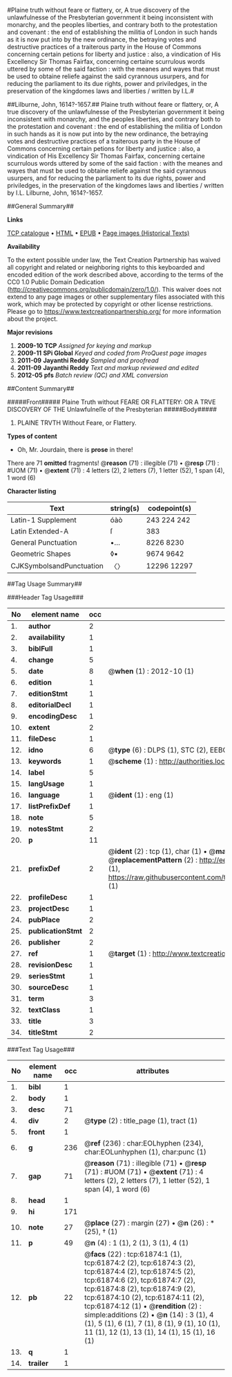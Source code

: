 #Plaine truth without feare or flattery, or, A true discovery of the unlawfulnesse of the Presbyterian government it being inconsistent with monarchy, and the peoples liberties, and contrary both to the protestation and covenant : the end of establishing the militia of London in such hands as it is now put into by the new ordinance, the betraying votes and destructive practices of a traiterous party in the House of Commons concerning certain petions for liberty and justice : also, a vindication of His Excellency Sir Thomas Fairfax, concerning certaine scurrulous words uttered by some of the said faction : with the meanes and wayes that must be used to obtaine reliefe against the said cyrannous usurpers, and for reducing the parliament to its due rights, power and priviledges, in the preservation of the kingdomes laws and liberties / written by I.L.#

##Lilburne, John, 1614?-1657.##
Plaine truth without feare or flattery, or, A true discovery of the unlawfulnesse of the Presbyterian government it being inconsistent with monarchy, and the peoples liberties, and contrary both to the protestation and covenant : the end of establishing the militia of London in such hands as it is now put into by the new ordinance, the betraying votes and destructive practices of a traiterous party in the House of Commons concerning certain petions for liberty and justice : also, a vindication of His Excellency Sir Thomas Fairfax, concerning certaine scurrulous words uttered by some of the said faction : with the meanes and wayes that must be used to obtaine reliefe against the said cyrannous usurpers, and for reducing the parliament to its due rights, power and priviledges, in the preservation of the kingdomes laws and liberties / written by I.L.
Lilburne, John, 1614?-1657.

##General Summary##

**Links**

[TCP catalogue](http://www.ota.ox.ac.uk/tcp/)  • 
[HTML](http://tei.it.ox.ac.uk/tcp/Texts-HTML/free/A48/A48473.html)  • 
[EPUB](http://tei.it.ox.ac.uk/tcp/Texts-EPUB/free/A48/A48473.epub) • 
[Page images (Historical Texts)](https://historicaltexts.jisc.ac.uk/eebo-12426434e)

**Availability**

To the extent possible under law, the Text Creation Partnership has waived all copyright and related or neighboring rights to this keyboarded and encoded edition of the work described above, according to the terms of the CC0 1.0 Public Domain Dedication (http://creativecommons.org/publicdomain/zero/1.0/). This waiver does not extend to any page images or other supplementary files associated with this work, which may be protected by copyright or other license restrictions. Please go to https://www.textcreationpartnership.org/ for more information about the project.

**Major revisions**

1. __2009-10__ __TCP__ *Assigned for keying and markup*
1. __2009-11__ __SPi Global__ *Keyed and coded from ProQuest page images*
1. __2011-09__ __Jayanthi Reddy__ *Sampled and proofread*
1. __2011-09__ __Jayanthi Reddy__ *Text and markup reviewed and edited*
1. __2012-05__ __pfs__ *Batch review (QC) and XML conversion*

##Content Summary##

#####Front#####
Plaine Truth without FEARE OR FLATTERY: OR A TRVE DISCOVERY OF THE Unlawfulneſſe of the Presbyterian
#####Body#####

1. PLAINE TRVTH Without Feare, or Flattery.

**Types of content**

  * Oh, Mr. Jourdain, there is **prose** in there!

There are 71 **omitted** fragments! 
 @__reason__ (71) : illegible (71)  •  @__resp__ (71) : #UOM (71)  •  @__extent__ (71) : 4 letters (2), 2 letters (7), 1 letter (52), 1 span (4), 1 word (6)

**Character listing**


|Text|string(s)|codepoint(s)|
|---|---|---|
|Latin-1 Supplement|óàò|243 224 242|
|Latin Extended-A|ſ|383|
|General Punctuation|•…|8226 8230|
|Geometric Shapes|◊▪|9674 9642|
|CJKSymbolsandPunctuation|〈〉|12296 12297|

##Tag Usage Summary##

###Header Tag Usage###

|No|element name|occ|attributes|
|---|---|---|---|
|1.|__author__|2||
|2.|__availability__|1||
|3.|__biblFull__|1||
|4.|__change__|5||
|5.|__date__|8| @__when__ (1) : 2012-10 (1)|
|6.|__edition__|1||
|7.|__editionStmt__|1||
|8.|__editorialDecl__|1||
|9.|__encodingDesc__|1||
|10.|__extent__|2||
|11.|__fileDesc__|1||
|12.|__idno__|6| @__type__ (6) : DLPS (1), STC (2), EEBO-CITATION (1), OCLC (1), VID (1)|
|13.|__keywords__|1| @__scheme__ (1) : http://authorities.loc.gov/ (1)|
|14.|__label__|5||
|15.|__langUsage__|1||
|16.|__language__|1| @__ident__ (1) : eng (1)|
|17.|__listPrefixDef__|1||
|18.|__note__|5||
|19.|__notesStmt__|2||
|20.|__p__|11||
|21.|__prefixDef__|2| @__ident__ (2) : tcp (1), char (1)  •  @__matchPattern__ (2) : ([0-9\-]+):([0-9IVX]+) (1), (.+) (1)  •  @__replacementPattern__ (2) : http://eebo.chadwyck.com/downloadtiff?vid=$1&page=$2 (1), https://raw.githubusercontent.com/textcreationpartnership/Texts/master/tcpchars.xml#$1 (1)|
|22.|__profileDesc__|1||
|23.|__projectDesc__|1||
|24.|__pubPlace__|2||
|25.|__publicationStmt__|2||
|26.|__publisher__|2||
|27.|__ref__|1| @__target__ (1) : http://www.textcreationpartnership.org/docs/. (1)|
|28.|__revisionDesc__|1||
|29.|__seriesStmt__|1||
|30.|__sourceDesc__|1||
|31.|__term__|3||
|32.|__textClass__|1||
|33.|__title__|3||
|34.|__titleStmt__|2||


###Text Tag Usage###

|No|element name|occ|attributes|
|---|---|---|---|
|1.|__bibl__|1||
|2.|__body__|1||
|3.|__desc__|71||
|4.|__div__|2| @__type__ (2) : title_page (1), tract (1)|
|5.|__front__|1||
|6.|__g__|236| @__ref__ (236) : char:EOLhyphen (234), char:EOLunhyphen (1), char:punc (1)|
|7.|__gap__|71| @__reason__ (71) : illegible (71)  •  @__resp__ (71) : #UOM (71)  •  @__extent__ (71) : 4 letters (2), 2 letters (7), 1 letter (52), 1 span (4), 1 word (6)|
|8.|__head__|1||
|9.|__hi__|171||
|10.|__note__|27| @__place__ (27) : margin (27)  •  @__n__ (26) : * (25), † (1)|
|11.|__p__|49| @__n__ (4) : 1 (1), 2 (1), 3 (1), 4 (1)|
|12.|__pb__|22| @__facs__ (22) : tcp:61874:1 (1), tcp:61874:2 (2), tcp:61874:3 (2), tcp:61874:4 (2), tcp:61874:5 (2), tcp:61874:6 (2), tcp:61874:7 (2), tcp:61874:8 (2), tcp:61874:9 (2), tcp:61874:10 (2), tcp:61874:11 (2), tcp:61874:12 (1)  •  @__rendition__ (2) : simple:additions (2)  •  @__n__ (14) : 3 (1), 4 (1), 5 (1), 6 (1), 7 (1), 8 (1), 9 (1), 10 (1), 11 (1), 12 (1), 13 (1), 14 (1), 15 (1), 16 (1)|
|13.|__q__|1||
|14.|__trailer__|1||

